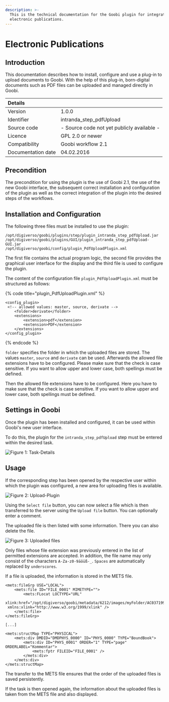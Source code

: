 ```yaml
---
description: >-
  This is the technical documentation for the Goobi plugin for integrating
  electronic publications.
---
```


# Electronic Publications

## Introduction

This documentation describes how to install, configure and use a plug-in to upload documents to Goobi. With the help of this plug-in, born-digital documents such as PDF files can be uploaded and managed directly in Goobi.

| Details |  |
| :--- | :--- |
| Version | 1.0.0 |
| Identifier | intranda\_step\_pdfUpload |
| Source code | - Source code not yet publicly available - |
| Licence | GPL 2.0 or newer |
| Compatibility | Goobi workflow 2.1 |
| Documentation date | 04.02.2016 |

## Precondition

The precondition for using the plugin is the use of Goobi 2.1, the use of the new Goobi interface, the subsequent correct installation and configuration of the plugin as well as the correct integration of the plugin into the desired steps of the workflows.

## Installation and Configuration

The following three files must be installed to use the plugin:

```text
/opt/digiverso/goobi/plugins/step/plugin_intranda_step_pdfUpload.jar
/opt/digiverso/goobi/plugins/GUI/plugin_intranda_step_pdfUpload-GUI.jar
/opt/digiverso/goobi/config/plugin_PdfUploadPlugin.xml
```

The first file contains the actual program logic, the second file provides the graphical user interface for the display and the third file is used to configure the plugin.

The content of the configuration file `plugin_PdfUploadPlugin.xml` must be structured as follows:

{% code title="plugin\_PdfUploadPlugin.xml" %}
```markup
<config_plugin>
 <!-- allowed values: master, source, derivate -->
    <folder>derivate</folder>
    <extensions>
        <extension>pdf</extension>
        <extension>PDF</extension>
    </extensions>
</config_plugin>
```
{% endcode %}

`folder` specifies the folder in which the uploaded files are stored. The values `master`, `source` and `derivate` can be used. Afterwards the allowed file extensions have to be configured. Please make sure that the check is case sensitive. If you want to allow upper and lower case, both spellings must be defined.

Then the allowed file extensions have to be configured. Here you have to make sure that the check is case sensitive. If you want to allow upper and lower case, both spellings must be defined.

## Settings in Goobi

Once the plugin has been installed and configured, it can be used within Goobi's new user interface.

To do this, the plugin for the `intranda_step_pdfUpload` step must be entered within the desired task.

![Figure 1: Task-Details](https://blobscdn.gitbook.com/v0/b/gitbook-28427.appspot.com/o/assets%2F-LZ4vYcdbp6Dw7s7NKy0%2F-LZkm-8Idp0-dGY3FOVW%2F-LZkmDunlyVzMjXTYED8%2Fintranda_step_pdfUpload_01.png?alt=media&token=f64096fa-2fd0-46e0-b9de-c032cdcaf8bc)

## Usage

If the corresponding step has been opened by the respective user within which the plugin was configured, a new area for uploading files is available.

![Figure 2: Upload-Plugin](https://blobscdn.gitbook.com/v0/b/gitbook-28427.appspot.com/o/assets%2F-LZ4vYcdbp6Dw7s7NKy0%2F-LZkm-8Idp0-dGY3FOVW%2F-LZkmTukuSive0Epao8p%2Fintranda_step_pdfUpload_02.png?alt=media&token=b221abc3-b0a0-4e24-870c-0b2a3dcdad73)

Using the `Select file` button, you can now select a file which is then transferred to the server using the `Upload file` button. You can optionally enter a comment.

The uploaded file is then listed with some information. There you can also delete the file.

![Figure 3: Uploaded files](https://blobscdn.gitbook.com/v0/b/gitbook-28427.appspot.com/o/assets%2F-LZ4vYcdbp6Dw7s7NKy0%2F-LZkm-8Idp0-dGY3FOVW%2F-LZkmbWcTTw_g90XAUoT%2Fintranda_step_pdfUpload_03.png?alt=media&token=0edc91d1-a907-4a50-b186-95890348b79a)

Only files whose file extension was previously entered in the list of permitted extensions are accepted. In addition, the file name may only consist of the characters `A-Za-z0-9äöüß-_`. `Spaces` are automatically replaced by `underscores`.

If a file is uploaded, the information is stored in the METS file.

```markup
<mets:fileGrp USE="LOCAL">
    <mets:file ID="FILE_0001" MIMETYPE="">
        <mets:FLocat LOCTYPE="URL"
 xlink:href="/opt/digiverso/goobi/metadata/6212/images/myFolder/AC03719978.pdf"
 xmlns:xlink="http://www.w3.org/1999/xlink" />
    </mets:file>
</mets:fileGrp>

[...]

<mets:structMap TYPE="PHYSICAL">
    <mets:div DMDID="DMDPHYS_0000" ID="PHYS_0000" TYPE="BoundBook">
        <mets:div ID="PHYS_0001" ORDER="1" TYPE="page" ORDERLABEL="Kommentar">
            <mets:fptr FILEID="FILE_0001" />
        </mets:div>
    </mets:div>
</mets:structMap>
```

The transfer to the METS file ensures that the order of the uploaded files is saved persistently.

If the task is then opened again, the information about the uploaded files is taken from the METS file and also displayed.
